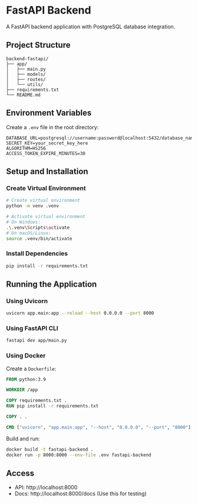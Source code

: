 # FastAPI Backend

A FastAPI backend application with PostgreSQL database integration.

## Project Structure
```
backend-fastapi/
├── app/
│   ├── main.py
│   ├── models/
│   ├── routes/
│   └── utils/
├── requirements.txt
└── README.md
```

## Environment Variables
Create a `.env` file in the root directory:
```
DATABASE_URL=postgresql://username:password@localhost:5432/database_name
SECRET_KEY=your_secret_key_here
ALGORITHM=HS256
ACCESS_TOKEN_EXPIRE_MINUTES=30
```

## Setup and Installation

### Create Virtual Environment
```bash
# Create virtual environment
python -m venv .venv

# Activate virtual environment
# On Windows:
.\.venv\Scripts\activate
# On macOS/Linux:
source .venv/bin/activate
```

### Install Dependencies
```bash
pip install -r requirements.txt
```

## Running the Application

### Using Uvicorn
```bash
uvicorn app.main:app --reload --host 0.0.0.0 --port 8000
```

### Using FastAPI CLI
```bash
fastapi dev app/main.py
```

### Using Docker
Create a `Dockerfile`:
```dockerfile
FROM python:3.9

WORKDIR /app

COPY requirements.txt .
RUN pip install -r requirements.txt

COPY . .

CMD ["uvicorn", "app.main:app", "--host", "0.0.0.0", "--port", "8000"]
```

Build and run:
```bash
docker build -t fastapi-backend .
docker run -p 8000:8000 --env-file .env fastapi-backend
```

## Access
- API: http://localhost:8000
- Docs: http://localhost:8000/docs (Use this for testing)